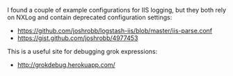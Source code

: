 I found a couple of example configurations for IIS logging, but they both rely on NXLog and contain deprecated configuration settings:

- <https://github.com/joshrobb/logstash-iis/blob/master/iis-parse.conf>
- <https://gist.github.com/joshrobb/4977453>

This is a useful site for debugging grok expressions:

- <http://grokdebug.herokuapp.com/>
